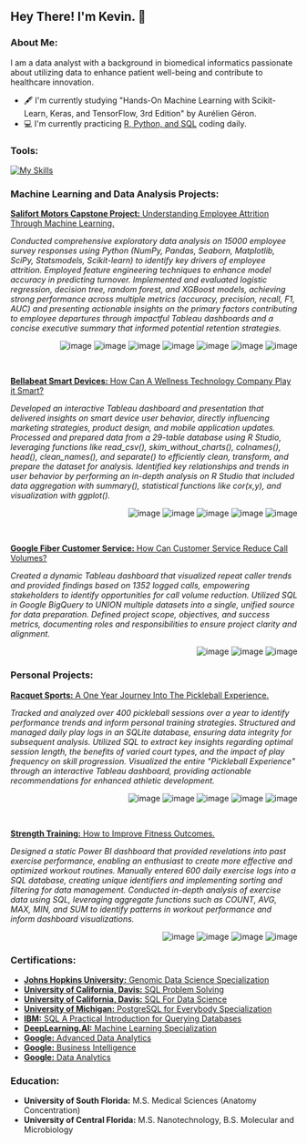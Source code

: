 ## Hey There! I'm Kevin. 👋

### About Me:
I am a data analyst with a background in biomedical informatics passionate about utilizing data to enhance patient well-being and contribute to healthcare innovation.

- 🖋️ I'm currently studying "Hands-On Machine Learning with Scikit-Learn, Keras, and TensorFlow, 3rd Edition" by Aurélien Géron.
- 💻 I'm currently practicing [R, Python, and SQL](https://github.com/kleung157/Daily_Practice/tree/main/practice/2025) coding daily.

### Tools:
[![My Skills](https://skillicons.dev/icons?i=py,r,postgres,sqlite,anaconda,vscode)](https://skillicons.dev) 

### Machine Learning and Data Analysis Projects:
[**Salifort Motors Capstone Project:** Understanding Employee Attrition Through Machine Learning.](https://github.com/kleung157/Salifort_Motors_Capstone_Machine_Learning)
  
*Conducted comprehensive exploratory data analysis on 15000 employee survey responses using Python (NumPy, Pandas, Seaborn, Matplotlib, SciPy, Statsmodels, Scikit-learn) to identify key drivers of employee attrition. Employed feature engineering techniques to enhance model accuracy in predicting turnover. Implemented and evaluated logistic regression, decision tree, random forest, and XGBoost models, achieving strong performance across multiple metrics (accuracy, precision, recall, F1, AUC) and presenting actionable insights on the primary factors contributing to employee departures through impactful Tableau dashboards and a concise executive summary that informed potential retention strategies.* <p align='right'>
![image](https://img.shields.io/badge/Python-FFD43B?style=for-the-badge&logo=python&logoColor=blue)
![image](https://img.shields.io/badge/Jupyter-F37626.svg?&style=for-the-badge&logo=Jupyter&logoColor=white)
![image](https://img.shields.io/badge/scikit_learn-F7931E?style=for-the-badge&logo=scikit-learn&logoColor=white)
![image](https://img.shields.io/badge/SciPy-654FF0?style=for-the-badge&logo=SciPy&logoColor=white)
![image](https://img.shields.io/badge/Pandas-2C2D72?style=for-the-badge&logo=pandas&logoColor=white)
![image](https://img.shields.io/badge/Numpy-777BB4?style=for-the-badge&logo=numpy&logoColor=white)
![image](https://img.shields.io/badge/Tableau-E97627?style=for-the-badge&logo=Tableau&logoColor=white)
</p>

<br>

[**Bellabeat Smart Devices:** How Can A Wellness Technology Company Play it Smart?](https://github.com/kleung157/Bellabeat_Case_Study_Data_Analytics)

*Developed an interactive Tableau dashboard and presentation that delivered insights on smart device user behavior, directly influencing marketing strategies, product design, and mobile application updates. Processed and prepared data from a 29-table database using R Studio, leveraging functions like read_csv(), skim_without_charts(), colnames(), head(), clean_names(), and separate() to efficiently clean, transform, and prepare the dataset for analysis. Identified key relationships and trends in user behavior by performing an in-depth analysis on R Studio that included data aggregation with summary(), statistical functions like cor(x,y), and visualization with ggplot().* <p align='right'>
![image](https://img.shields.io/badge/R-276DC3?style=for-the-badge&logo=r&logoColor=white)
![image](https://img.shields.io/badge/RStudio-75AADB?style=for-the-badge&logo=RStudio&logoColor=white)
![image](https://img.shields.io/badge/Jupyter-F37626.svg?&style=for-the-badge&logo=Jupyter&logoColor=white)
![image](https://img.shields.io/badge/Tableau-E97627?style=for-the-badge&logo=Tableau&logoColor=white)
![image](https://img.shields.io/badge/Google%20Sheets-34A853?style=for-the-badge&logo=google-sheets&logoColor=white)
</p>

<br>

[**Google Fiber Customer Service:** How Can Customer Service Reduce Call Volumes?](https://github.com/kleung157/Google_Fiber_Case_Study_Business_Intelligence)

*Created a dynamic Tableau dashboard that visualized repeat caller trends and provided findings based on 1352 logged calls, empowering stakeholders to identify opportunities for call volume reduction. Utilized SQL in Google BigQuery to UNION multiple datasets into a single, unified source for data preparation. Defined project scope, objectives, and success metrics, documenting roles and responsibilities to ensure project clarity and alignment.* <p align='right'>
![image](https://img.shields.io/badge/Sqlite-003B57?style=for-the-badge&logo=sqlite&logoColor=white)
![image](https://img.shields.io/badge/Tableau-E97627?style=for-the-badge&logo=Tableau&logoColor=white)
![image](https://img.shields.io/badge/Google%20Sheets-34A853?style=for-the-badge&logo=google-sheets&logoColor=white)
</p>

### Personal Projects:
[**Racquet Sports:** A One Year Journey Into The Pickleball Experience.](https://github.com/kleung157/Racquet_Sports_Personal_Project)

*Tracked and analyzed over 400 pickleball sessions over a year to identify performance trends and inform personal training strategies. Structured and managed daily play logs in an SQLite database, ensuring data integrity for subsequent analysis. Utilized SQL to extract key insights regarding optimal session length, the benefits of varied court types, and the impact of play frequency on skill progression. Visualized the entire "Pickleball Experience" through an interactive Tableau dashboard, providing actionable recommendations for enhanced athletic development.* <p align='right'>
![image](https://img.shields.io/badge/Sqlite-003B57?style=for-the-badge&logo=sqlite&logoColor=white)
![image](https://img.shields.io/badge/VSCode-0078D4?style=for-the-badge&logo=visual%20studio%20code&logoColor=white)
![image](https://img.shields.io/badge/Tableau-E97627?style=for-the-badge&logo=Tableau&logoColor=white)
![image](https://img.shields.io/badge/PowerBI-F2C811?style=for-the-badge&logo=Power%20BI&logoColor=white)
![image](https://img.shields.io/badge/Microsoft_Excel-217346?style=for-the-badge&logo=microsoft-excel&logoColor=white)
</p>

<br>

[**Strength Training:** How to Improve Fitness Outcomes.](https://github.com/kleung157/Strength_Training_Personal_Project)

*Designed a static Power BI dashboard that provided revelations into past exercise performance, enabling an enthusiast to create more effective and optimized workout routines. Manually entered 600 daily exercise logs into a SQL database, creating unique identifiers and implementing sorting and filtering for data management. Conducted in-depth analysis of exercise data using SQL, leveraging aggregate functions such as COUNT, AVG, MAX, MIN, and SUM to identify patterns in workout performance and inform dashboard visualizations.* <p align='right'>
![image](https://img.shields.io/badge/Sqlite-003B57?style=for-the-badge&logo=sqlite&logoColor=white)
![image](https://img.shields.io/badge/VSCode-0078D4?style=for-the-badge&logo=visual%20studio%20code&logoColor=white)
![image](https://img.shields.io/badge/PowerBI-F2C811?style=for-the-badge&logo=Power%20BI&logoColor=white)
![image](https://img.shields.io/badge/Microsoft_Excel-217346?style=for-the-badge&logo=microsoft-excel&logoColor=white)
</p>

### Certifications:
- [**Johns Hopkins University:** Genomic Data Science Specialization](https://www.coursera.org/account/accomplishments/specialization/OGXVAO3CX53Q)
- [**University of California, Davis:** SQL Problem Solving](https://www.coursera.org/account/accomplishments/records/7TKOE5PRJWVV)
- [**University of California, Davis:** SQL For Data Science](https://www.coursera.org/account/accomplishments/records/LLZJPESBVPM8)
- [**University of Michigan:** PostgreSQL for Everybody Specialization](https://www.coursera.org/account/accomplishments/specialization/4RI8L4BLUIOE)
- [**IBM:** SQL A Practical Introduction for Querying Databases](https://www.coursera.org/account/accomplishments/verify/V9F51L32S2MX)
- [**DeepLearning.AI:** Machine Learning Specialization](https://www.coursera.org/account/accomplishments/specialization/5YWKLUOGGI92)
- [**Google:** Advanced Data Analytics](https://www.credly.com/badges/1d074e5b-c473-41a5-99fa-72d0128028c3/linked_in_profile)
- [**Google:** Business Intelligence](https://www.credly.com/badges/3335a0a3-e241-4804-9889-31db47fd38fd/linked_in_profile)
- [**Google:** Data Analytics](https://www.credly.com/badges/d6aba73a-b9d1-415a-a34e-cb9e89e697ab/linked_in_profile)

### Education:
- **University of South Florida:** M.S. Medical Sciences (Anatomy Concentration)
- **University of Central Florida:** M.S. Nanotechnology, B.S. Molecular and Microbiology


<!--
Recycleable bio:
- 🔭 I’m currently working on predictive machine learning model projects.
- 🏫 I'm currently enrolled in "JHU: Genomic Data Science".
**kleung157/kleung157** is a ✨ _special_ ✨ repository because its `README.md` (this file) appears on your GitHub profile.

Here are some ideas to get you started:

- 🔭 I’m currently working on ...
- 🌱 I’m currently learning ...
- 👯 I’m looking to collaborate on ...
- 🤔 I’m looking for help with ...
- 💬 Ask me about ...
- 📫 How to reach me: ...
- 😄 Pronouns: ...
- ⚡ Fun fact: ...
-->
